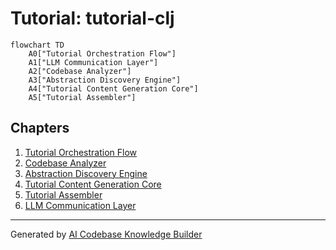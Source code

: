 # Tutorial: tutorial-clj



```mermaid
flowchart TD
    A0["Tutorial Orchestration Flow"]
    A1["LLM Communication Layer"]
    A2["Codebase Analyzer"]
    A3["Abstraction Discovery Engine"]
    A4["Tutorial Content Generation Core"]
    A5["Tutorial Assembler"]
```

## Chapters

1. [Tutorial Orchestration Flow](01_tutorial_orchestration_flow.md)
2. [Codebase Analyzer](02_codebase_analyzer.md)
3. [Abstraction Discovery Engine](03_abstraction_discovery_engine.md)
4. [Tutorial Content Generation Core](04_tutorial_content_generation_core.md)
5. [Tutorial Assembler](05_tutorial_assembler.md)
6. [LLM Communication Layer](06_llm_communication_layer.md)

---

Generated by [AI Codebase Knowledge Builder](https://github.com/The-Pocket/Tutorial-Codebase-Knowledge)